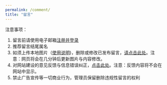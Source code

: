 ```yaml
---
permalink: /comment/
title: "留言"
---
```

注意事项：
1. 留言前请使用电子邮箱[注册并登录](https://github.com/join)
2. 推荐留言结尾属名
3. 如须上传本地图片（[使用说明](https://gist.github.com/vinkla/dca76249ba6b73c5dd66a4e986df4c8d))，删除或修改已发布留言，[请点击此处](https://github.com/kelihan/kelihan.github.io/issues/2)。注意：网页将会在几分钟后更新图片与内容修改。
4. 对网站建设的意见反馈与信息错误纠正，[点击此处](https://github.com/kelihan/kelihan.github.io/issues/3)。注意：反馈内容将不会在网站中显示。
6. 禁止广告宣传等一切商业行为，管理员保留删除违规性留言的权利

<script src="https://utteranc.es/client.js"
        repo="kelihan/kelihan.github.io"
        issue-term="title"
        theme="github-light"
        crossorigin="anonymous"
        async>
</script>
